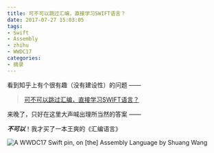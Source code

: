 ```yaml
---
title: 可不可以跳过汇编，直接学习SWIFT语言？
date: 2017-07-27 15:03:05
tags:
- Swift
- Assembly
- zhihu
- WWDC17
categories:
- 摘录
---
```


看到知乎上有个很有趣（没有建设性）的问题 ——

> [可不可以跳过汇编，直接学习SWIFT语言？](https://www.zhihu.com/question/24831599?utm_source=weibo&utm_medium=social)

来晚了，只好在这里大声喊出理所当然的答案 —— <!-- more -->

***不可以***！我才买了一本王爽的《汇编语言》

![A WWDC17 Swift pin, on \[the\] Assembly Language by Shuang Wang](https://wx2.sinaimg.cn/large/9b6450acgy1fhyg7t2eqlj21kw16odx9.jpg)
